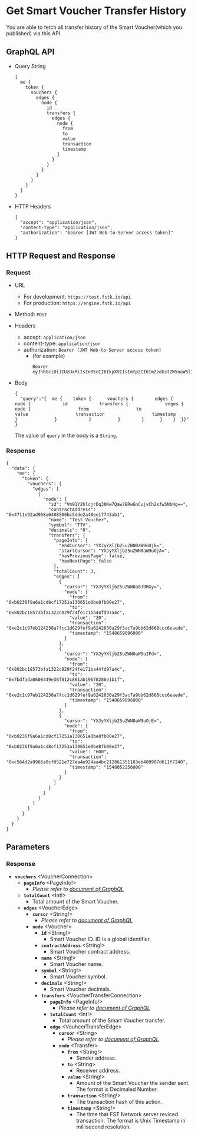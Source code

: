 
# Get Smart Voucher Transfer History
You are able to fetch all transfer history of the Smart Voucher(which you published) via this API.

## GraphQL API

- Query String
  ```
  {
    me {
      token {
        vouchers {
          edges {
            node {
              id
              transfers {
                edges {
                  node {
                    from
                    to
                    value
                    transaction
                    timestamp
                  }
                }
              }
            }
          }
        }
      }
    }
  }
  ```

- HTTP Headers 
  ```
  {
    "accept": "application/json",
    "content-type": "application/json",
    "authorization": "bearer [JWT Web-to-Server access token]"
  }
  ```

## HTTP Request and Response
### Request

- URL
  - For development: `https://test.fstk.io/api`
  - For production: `https://engine.fstk.io/api`

- Method: `POST`

- Headers
  - accept: `application/json`
  - content-type: `application/json` 
  - authorization: `Bearer [JWT Web-to-Server access token]`
    - (for example)
      ```
      Bearer eyJhbGciOiJIUzUxMiIsInR5cCI6IkpXVCIsImtpZCI6ImZzdGstZW5naW5lIn0.eyJ1aWQiOiLDr1xiw73Ch8KDSFx1MDAxMcOowo5awrvCqsOAXHUwMDAywrwmIiwiaWF0IjoxNTM4NzA5MDM2LCJleHAiOjE1Mzg3OTU0MzYsImF1ZCI6InVybjpmc3RrOmVuZ2luZSIsImlzcyI6InVybjpmc3RrOmVuZ2luZSIsInN1YiI6InVybjpmc3RrOmVuZ2luZTphY2Nlc3NfdG9rZW4ifQ.msJZ61FHIkKtjUpDs4sx1Kk1rb9vdhus3ntUDj6rHNmsygiHTgOEMQFJMtVqtWqkNgrtRgGpngq8Rf47xTT53g
      ```

- Body
  ``` 
  {  
    "query":"{  me {    token {      vouchers {        edges {          node {            id            transfers {              edges {                node {                  from                  to                  value                  transaction                  timestamp                }              }            }          }        }      }    }  }}"
  }
  ```
  The value of `query` in the body is a `String`. 


### Response
```
{
  "data": {
    "me": {
      "token": {
        "vouchers": {
          "edges": [
            {
              "node": {
                "id": "Vm91Y2hlcjrDq30Kw7Qaw7ERw6nCujvCh2sfw5NbNg==",
                "contractAddress": "0x4711e92ad968a6488500bc5dde2a48ee17743ab1",
                "name": "Test Voucher",
                "symbol": "TTV",
                "decimals": "0",
                "transfers": {
                  "pageInfo": {
                    "endCursor": "YXJyYXljb25uZWN0aW9uOjk=",
                    "startCursor": "YXJyYXljb25uZWN0aW9uOjA=",
                    "hasPreviousPage": false,
                    "hasNextPage": false
                  },
                  "totalCount": 3,
                  "edges": [
                    {
                      "cursor": "YXJyYXljb25uZWN0a8J9RGy=",
                      "node": {
                        "from": "0xb0236f9a6a1cd8cf17251a130651e0be8fb00e27",
                        "to": "0x802bc18573bfa1322c829f24fe171ba44fd97a4c",
                        "value": "20",
                        "transaction": "0xe2c1c97eb124238a7fcc1d629fef9a6242830a29f3ac7a9bb62d868ccc6eaede",
                        "timestamp": "1548659896000"
                      }
                    },
                    {
                      "cursor": "YXJyYXljb25uZWN0aW9uIFd=",
                      "node": {
                        "from": "0x802bc18573bfa1322c829f24fe171ba44fd97a4c",
                        "to": "0x7bdfada0608449e36f812c861ab19670286e1b1f",
                        "value": "20",
                        "transaction": "0xe2c1c97eb124238a7fcc1d629fef9a6242830a29f3ac7a9bb62d868ccc6eaede",
                        "timestamp": "1548659896000"
                      }
                    },
                    {
                      "cursor": "YXJyYXljb25uZWN0aW9uOjE=",
                      "node": {
                        "from": "0xb0236f9a6a1cd8cf17251a130651e0be8fb00e27",
                        "to": "0xb0236f9a6a1cd8cf17251a130651e0be8fb00e27",
                        "value": "600",
                        "transaction": "0xc564d2a9965a0cf0521e727ea4e924aa4bc212861351183eb480907d611f7240",
                        "timestamp": "1548052256000"
                      }
                    }
                  ]
                }
              }
            }
          ]
        }
      }
    }
  }
}
```



## Parameters
### Response
- **`vouchers`** \<VoucherConnection>
  - **`pageInfo`** \<PageInfo!>
    - _Please refer to [document of GraphQL](https://graphql.org/learn/pagination/)_
  - **`totalCount`** \<Int!>
    - Total amount of the Smart Voucher.
  - **`edges`** \<VoucherEdge>
    - **`cursor`** \<String!>
      - _Please refer to [document of GraphQL](https://graphql.org/learn/pagination/)_
    - **`node`** \<Voucher>
      - **`id`** \<String!>
        - Smart Voucher ID. ID is a global identifier.
      - **`contractAddress`** \<String!>
        - Smart Voucher contract address.
      - **`name`** \<String!>
        - Smart Voucher name.
      - **`symbol`** \<String!>
        - Smart Voucher symbol.
      - **`decimals`** \<String!>
        - Smart Voucher decimals.
      - **`transfers`** \<VoucherTransferConnection>
        - **`pageInfo`** \<PageInfo!>
          - _Please refer to [document of GraphQL](https://graphql.org/learn/pagination/)_
        - **`totalCount`** \<Int!>
          - Total amount of the Smart Voucher transfer.
        - **`edge`** \<VouhcerTransferEdge>
          - **`cursor`** \<String>
            - _Please refer to [document of GraphQL](https://graphql.org/learn/pagination/)_
          - **`node`** \<Transfer>
            - **`from`** \<String!>
              - Sender address.
            - **`to`** \<String>
              - Receiver address.
            - **`value`** \<String!>
              - Amount of the Smart Voucher the sender sent. The format is Decimaled Number.
            - **`transaction`** \<String!>
              - The transaction hash of this action.
            - **`timestamp`** \<String!>
              - The time that FST Network server reviced transaction. The format is Unix Timestamp in millisecond resolution.
